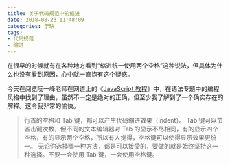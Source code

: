 ```yaml
---
title: 关于代码规范中的缩进
date: 2018-08-23 11:48:09
categories: 宁缺
tags:
- 代码规范
- 缩进
---
```


在很早的时候就有在各种地方看到“缩进统一使用两个空格”这种说法，但具体为什么也没有看到原因，心中就一直抱有这个疑惑。

<!-- more -->

今天在阅览阮一峰老师在网道上的《[JavaScript 教程](https://wangdoc.com/javascript)》中，在语法专题中的编程风格中找到了理由，虽然不一定是绝对的正确，但至少我了解到了一个确实存在的解释。这令我非常的愉快。

> 行首的空格和 Tab 键，都可以产生代码缩进效果（indent）。
> Tab 键可以节省击键次数，但不同的文本编辑器对 Tab 的显示不尽相同，有的显示四个空格，有的显示两个空格，所以有人觉得，空格键可以使得显示效果更统一。
> 无论你选择哪一种方法，都是可以接受的，要做的就是始终坚持这一种选择。不要一会使用 Tab 键，一会使用空格键。